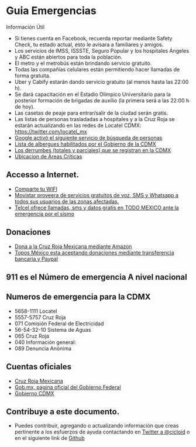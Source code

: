 # Guia Emergencias

Información Útil

- Si tienes cuenta en Facebook, recuerda reportar mediante Safety Check, tu estado actual, esto le avisara a familiares y amigos.
- Los servicios de IMSS, ISSSTE, Seguro Popular y los hospitales Ángeles y ABC están abiertos para toda la población.
- El metro y el metrobús están brindando servicio gratuito.
- Todas las compañías celulares están permitiendo hacer llamadas de forma gratuita.
- Uber y Cabify estarán dando servicio gratuito (al menos hasta las 22:00 h).
- Se dará capacitación en el Estadio Olímpico Universitario para la posterior formación de brigadas de auxilio (la primera será a las 22:00 h de hoy).
- Las casetas de peaje para entrar/salir de la ciudad serán gratis.
- Las listas de personas trasladadas a hospitales y a la Cruz Roja se estarán actualizando en las redes de Locatel CDMX: https://twitter.com/locatel_mx
- [Google activó el siguiente servicio de búsqueda de personas](https://google.org/personfinder/2017-puebla-mexico-earthquake/)
- [Lista de albergues habilitados por el Gobierno de la CDMX](https://l.facebook.com/l.php?u=http%3A%2F%2Fwww.cdmx.gob.mx%2Fcomunicacion%2Fnota%2Flistado-de-albergues-cdmx&h=ATOA2fIIP3_6sQocihRg1oyPpHZ7EB05lo92JdoEkgbSgpSZRf84GWBeXrhUgdeg4b1u2k-bvzap4na5e-xDV0Pkf0dyOTe_5vZ1DhA9Hp4_fwY9T9rk7YWvFzq7iWHd5MKSVtEse388iSmSDyQg-DurB0Dt-h-_ZkfH7KPY_4PsZNEuC03z4fHRk5gDEey3J_lcrRvxVwyDMA0fYj6sjpaXxa2fp22kRt2MXT8CX3lZwTM3li9f9o7oM_kJw0XH3ep-WI9ZSH8yGmvVkK763TLCxp172WnsKeW3WEb8)
- [Los derrumbes (totales y parciales) que se registran en la CDMX](https://l.facebook.com/l.php?u=https%3A%2F%2Fwww.google.com%2Fmaps%2Fd%2Fu%2F0%2Fviewer%3Fmid%3D13B_gbt3e5RWk_6xQoQ15xxhGOFs%26ll%3D19.410678597303765%252C-99.16616220000003%26z%3D11&h=ATMGEVfN7e6JRRjtF68vdpY2ONgJNUcoEWu6lMoN7aFrUpVeZVncTXrwEh5uMEAygnOEeKFaji7n6w14zPJmAJIgqGEY6Z74W8fXtiEoKcIdY9rBQQ2BgzPhN3zJ6yeX4V51XZxWTW6dj-ZFJ-i-ezOpGGUwKoyb3Oqw9GCOp-QdsYp6wFBtI3PYw2jA2CQ9-SkZKXa4gTw8qtzncrfEy4WzBNofAxxopEssj5mdDP0Dlbd2te8r_VqXT9EI-mNjSaHavad0U4WQhk_sEWQd-WLcAO02UiJtrB19aa7-)
 - [Ubicacion de Áreas Críticas](https://www.google.com/maps/d/u/0/viewer?mid=1PwJrCIjz5PNfKAFrY-EX-iEkWH8&ll=19.388519856520006%2C-99.14531885783691&z=12)

 ## Accesso a Internet.

- [Comparte tu WIFI](/wifi)
- [Movistar proveera de servicios gratuitos de voz, SMS y Whatsapp a todos sus usuarios de las zonas afectadas.](https://twitter.com/MovistarMX/status/910311132077936640)
- [Telcel ofrece llamadas, sms y datos gratis en TODO MEXICO ante la emergencia por el sismo](https://twitter.com/Telcel/status/910339232647995392)
 
## Donaciones

- [Dona a la Cruz Roja Mexicana mediante Amazon](https://www.amazon.com.mx/b?ie=UTF8&node=17290014011&pf_rd_p=f0aeab75-03f7-49aa-8b87-a4c78e1f0f04&pf_rd_r=P7WXXWY44CSQQMPKH0PA)
- [Topos México esta aceptando donaciones mediante transferencia bancaria y Paypal](https://twitter.com/topos/status/908000616575680512)

## 911 es el Número de emergencia **A nivel nacional**

## Numeros de emergencia para la CDMX

- 5658-1111 Locatel
- 5557-5757 Cruz Roja
- 071 Comisión Federal de Electricidad
- 56-54-32-10 Sistema de Aguas
- 065 Cruz Roja
- 040 Información general:
- 089 Denuncia Anónima

## Cuentas oficiales

- [Cruz Roja Mexicana](https://twitter.com/CruzRoja_MX)
- [Gob.mx, pagina oficial del Gobierno Federal](https://twitter.com/gobmx)
- [Gobierno CDMX](https://twitter.com/gobcdmx)

## Contribuye a este documento.

- Puedes contribuir, agregando o actualizando información que creas pertinente
  a los esfuerzos de ayuda contactando en [Twitter a @cicloid](https://twitter.com/cicloid) o en el siguiente link de [Github](https://github.com/guiaemergencias/guiaemergencias.github.io)

